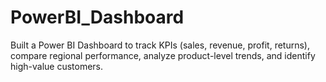 # PowerBI_Dashboard
Built a Power BI Dashboard to track KPIs (sales, revenue, profit, returns), compare regional performance, analyze product-level trends, and identify high-value customers.
